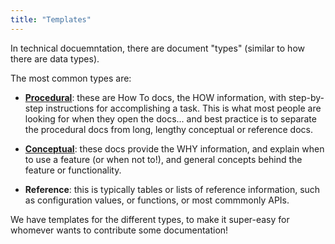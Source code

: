 ```yaml
---
title: "Templates"
---
```


In technical docuemntation, there are document "types" (similar to how there are data types).

The most common types are:

-   [**Procedural**](./procedural.md): these are How To docs, the HOW information, with step-by-step instructions for accomplishing a task. This is what most people are looking for when they open the docs... and best practice is to separate the procedural docs from long, lengthy conceptual or reference docs.

-   [**Conceptual**](./conceptual.md): these docs provide the WHY information, and explain when to use a feature (or when not to!), and general concepts behind the feature or functionality.

-   **Reference**: this is typically tables or lists of reference information, such as configuration values, or functions, or most commmonly APIs.

We have templates for the different types, to make it super-easy for whomever wants to contribute some documentation!
